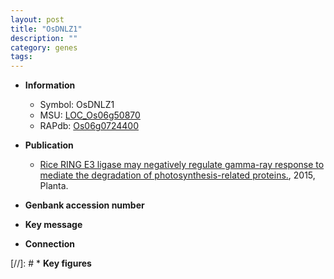 ```yaml
---
layout: post
title: "OsDNLZ1"
description: ""
category: genes
tags: 
---
```


* **Information**  
    + Symbol: OsDNLZ1  
    + MSU: [LOC_Os06g50870](http://rice.plantbiology.msu.edu/cgi-bin/ORF_infopage.cgi?orf=LOC_Os06g50870)  
    + RAPdb: [Os06g0724400](http://rapdb.dna.affrc.go.jp/viewer/gbrowse_details/irgsp1?name=Os06g0724400)  

* **Publication**  
    + [Rice RING E3 ligase may negatively regulate gamma-ray response to mediate the degradation of photosynthesis-related proteins.](http://www.ncbi.nlm.nih.gov/pubmed?term=Rice+RING+E3+ligase+may+negatively+regulate+gamma-ray+response+to+mediate+the+degradation+of+photosynthesis-related+proteins.%5BTitle%5D), 2015, Planta.

* **Genbank accession number**  

* **Key message**  

* **Connection**  

[//]: # * **Key figures**  


